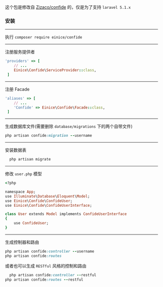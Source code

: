 这个包是修改自 [Zizaco/confide](https://github.com/Zizaco/confide/tree/5.0) 的，仅是为了支持 `laravel 5.1.x`
### 安装
***
执行 `composer require einice/confide`
***
注册服务提供者
```ruby
'providers' => [
    // ...
    Einice\Confide\ServiceProvider::class,
 ]
```
***
注册 Facade
```ruby
'aliases' => [
    // ...
    'Confide' => Einice\Confide\Facade::class,
 ]
```
***
生成数据库文件(需要删除 `database/migrations` 下的两个自带文件)
``` ruby
php artisan confide:migration --username
```
***
安装数据表
``` ruby
  php artisan migrate
```
***
修改 `user.php` 模型
``` ruby
<?php

namespace App;
use Illuminate\Database\Eloquent\Model;
use Einice\Confide\ConfideUser;
use Einice\Confide\ConfideUserInterface;

class User extends Model implements ConfideUserInterface
{
    use ConfideUser;
}
```
***
生成控制器和路由
``` ruby
php artisan confide:controller --username
php artisan confide:routes
```
或者也可以生成 `RESTful` 风格的控制和路由

``` ruby
  php artisan confide:controller --restful
php artisan confide:routes --restful
```
